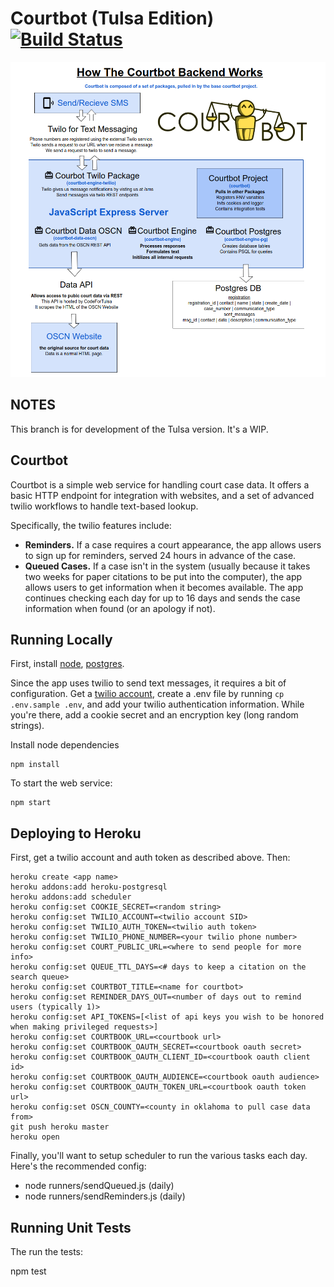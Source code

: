 # Courtbot (Tulsa Edition) [![Build Status](https://travis-ci.org/codefortulsa/courtbot.svg?branch=master)](https://travis-ci.org/codefortulsa/courtbot)

![How Courtbot Works](courtbot-diagram.png)

## NOTES

This branch is for development of the Tulsa version. It's a WIP.


## Courtbot
Courtbot is a simple web service for handling court case data. It offers a basic HTTP endpoint for integration with websites, and a set of advanced twilio workflows to handle text-based lookup.

Specifically, the twilio features include:

- **Reminders.** If a case requires a court appearance, the app allows users to sign up for reminders, served 24 hours in advance of the case.
- **Queued Cases.** If a case isn't in the system (usually because it takes two weeks for paper citations to be put into the computer), the app allows users to get information when it becomes available. The app continues checking each day for up to 16 days and sends the case information when found (or an apology if not).

## Running Locally

First, install [node](https://github.com/codeforamerica/howto/blob/master/Node.js.md), [postgres](https://github.com/codeforamerica/howto/blob/master/PostgreSQL.md).

Since the app uses twilio to send text messages, it requires a bit of configuration. Get a [twilio account](http://www.twilio.com/), create a .env file by running `cp .env.sample .env`, and add your twilio authentication information. While you're there, add a cookie secret and an encryption key (long random strings).

Install node dependencies

```console
npm install
```

To start the web service:

```console
npm start
```

## Deploying to Heroku

First, get a twilio account and auth token as described above. Then:

```console
heroku create <app name>
heroku addons:add heroku-postgresql
heroku addons:add scheduler
heroku config:set COOKIE_SECRET=<random string>
heroku config:set TWILIO_ACCOUNT=<twilio account SID>
heroku config:set TWILIO_AUTH_TOKEN=<twilio auth token>
heroku config:set TWILIO_PHONE_NUMBER=<your twilio phone number>
heroku config:set COURT_PUBLIC_URL=<where to send people for more info>
heroku config:set QUEUE_TTL_DAYS=<# days to keep a citation on the search queue>
heroku config:set COURTBOT_TITLE=<name for courtbot>
heroku config:set REMINDER_DAYS_OUT=<number of days out to remind users (typically 1)>
heroku config:set API_TOKENS=[<list of api keys you wish to be honored when making privileged requests>]
heroku config:set COURTBOOK_URL=<courtbook url>
heroku config:set COURTBOOK_OAUTH_SECRET=<courtbook oauth secret>
heroku config:set COURTBOOK_OAUTH_CLIENT_ID=<courtbook oauth client id>
heroku config:set COURTBOOK_OAUTH_AUDIENCE=<courtbook oauth audience>
heroku config:set COURTBOOK_OAUTH_TOKEN_URL=<courtbook oauth token url>
heroku config:set OSCN_COUNTY=<county in oklahoma to pull case data from>
git push heroku master
heroku open
```

Finally, you'll want to setup scheduler to run the various tasks each day. Here's the recommended config:

* node runners/sendQueued.js (daily)
* node runners/sendReminders.js (daily)

## Running Unit Tests

The run the tests:

npm test
